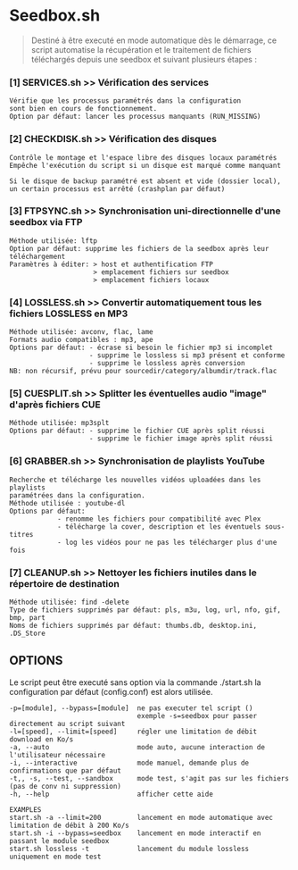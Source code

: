 # Seedbox.sh

> Destiné à être executé en mode automatique dès le démarrage,
> ce script automatise la récupération et le traitement de fichiers
> téléchargés depuis une seedbox et suivant plusieurs étapes : 

### [1] SERVICES.sh >> Vérification des services

	Vérifie que les processus paramétrés dans la configuration 
	sont bien en cours de fonctionnement.
	Option par défaut: lancer les processus manquants (RUN_MISSING)

### [2] CHECKDISK.sh >> Vérification des disques

	Contrôle le montage et l'espace libre des disques locaux paramétrés
	Empêche l'exécution du script si un disque est marqué comme manquant
	
	Si le disque de backup paramétré est absent et vide (dossier local),
	un certain processus est arrêté (crashplan par défaut)

### [3] FTPSYNC.sh >> Synchronisation uni-directionnelle d'une seedbox via FTP

	Méthode utilisée: lftp
	Option par défaut: supprime les fichiers de la seedbox après leur téléchargement
	Paramètres à éditer: > host et authentification FTP
					  	 > emplacement fichiers sur seedbox
					  	 > emplacement fichiers locaux

### [4] LOSSLESS.sh >> Convertir automatiquement tous les fichiers LOSSLESS en MP3

	Méthode utilisée: avconv, flac, lame
	Formats audio compatibles : mp3, ape
	Options par défaut: - écrase si besoin le fichier mp3 si incomplet
						- supprime le lossless si mp3 présent et conforme
						- supprime le lossless après conversion
 	NB: non récursif, prévu pour sourcedir/category/albumdir/track.flac

### [5] CUESPLIT.sh >> Splitter les éventuelles audio "image" d'après fichiers CUE

	Méthode utilisée: mp3splt
	Options par défaut: - supprime le fichier CUE après split réussi
						- supprime le fichier image après split réussi

### [6] GRABBER.sh >> Synchronisation de playlists YouTube

	Recherche et télécharge les nouvelles vidéos uploadées dans les playlists
	paramétrées dans la configuration.
	Méthode utilisée : youtube-dl
	Options par défaut: 
				- renomme les fichiers pour compatibilité avec Plex
				- télécharge la cover, description et les éventuels sous-titres
				- log les vidéos pour ne pas les télécharger plus d'une fois

### [7] CLEANUP.sh >> Nettoyer les fichiers inutiles dans le répertoire de destination

	Méthode utilisée: find -delete
	Type de fichiers supprimés par défaut: pls, m3u, log, url, nfo, gif, bmp, part
	Noms de fichiers supprimés par défaut: thumbs.db, desktop.ini, .DS_Store


## OPTIONS

Le script peut être executé sans option via la commande ./start.sh
la configuration par défaut (config.conf) est alors utilisée.

	-p=[module], --bypass=[module]  ne pas executer tel script ()
	                                exemple -s=seedbox pour passer directement au script suivant
	-l=[speed], --limit=[speed]     régler une limitation de débit download en Ko/s
	-a, --auto                      mode auto, aucune interaction de l'utilisateur nécessaire
	-i, --interactive               mode manuel, demande plus de confirmations que par défaut
	-t,, -s, --test, --sandbox      mode test, s'agit pas sur les fichiers (pas de conv ni suppression)
	-h, --help                      afficher cette aide

	EXAMPLES
	start.sh -a --limit=200	 		lancement en mode automatique avec limitation de débit à 200 Ko/s
	start.sh -i --bypass=seedbox 	lancement en mode interactif en passant le module seedbox
	start.sh lossless -t 			lancement du module lossless uniquement en mode test
